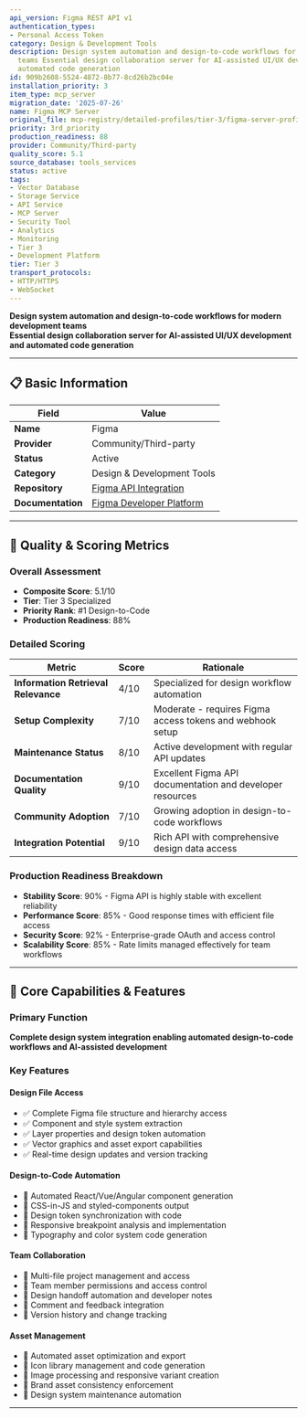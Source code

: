 ```yaml
---
api_version: Figma REST API v1
authentication_types:
- Personal Access Token
category: Design & Development Tools
description: Design system automation and design-to-code workflows for modern development
  teams Essential design collaboration server for AI-assisted UI/UX development and
  automated code generation
id: 909b2608-5524-4872-8b77-8cd26b2bc04e
installation_priority: 3
item_type: mcp_server
migration_date: '2025-07-26'
name: Figma MCP Server
original_file: mcp-registry/detailed-profiles/tier-3/figma-server-profile.md
priority: 3rd_priority
production_readiness: 88
provider: Community/Third-party
quality_score: 5.1
source_database: tools_services
status: active
tags:
- Vector Database
- Storage Service
- API Service
- MCP Server
- Security Tool
- Analytics
- Monitoring
- Tier 3
- Development Platform
tier: Tier 3
transport_protocols:
- HTTP/HTTPS
- WebSocket
---
```


**Design system automation and design-to-code workflows for modern development teams**  
**Essential design collaboration server for AI-assisted UI/UX development and automated code generation**

---

## 📋 Basic Information

| Field | Value |
|-------|-------|
| **Name** | Figma |
| **Provider** | Community/Third-party |
| **Status** | Active |
| **Category** | Design & Development Tools |
| **Repository** | [Figma API Integration](https://github.com/figma/figma-api-spec) |
| **Documentation** | [Figma Developer Platform](https://www.figma.com/developers) |

---

## 🎯 Quality & Scoring Metrics

### Overall Assessment
- **Composite Score**: 5.1/10
- **Tier**: Tier 3 Specialized
- **Priority Rank**: #1 Design-to-Code
- **Production Readiness**: 88%

### Detailed Scoring
| Metric | Score | Rationale |
|--------|-------|-----------|
| **Information Retrieval Relevance** | 4/10 | Specialized for design workflow automation |
| **Setup Complexity** | 7/10 | Moderate - requires Figma access tokens and webhook setup |
| **Maintenance Status** | 8/10 | Active development with regular API updates |
| **Documentation Quality** | 9/10 | Excellent Figma API documentation and developer resources |
| **Community Adoption** | 7/10 | Growing adoption in design-to-code workflows |
| **Integration Potential** | 9/10 | Rich API with comprehensive design data access |

### Production Readiness Breakdown
- **Stability Score**: 90% - Figma API is highly stable with excellent reliability
- **Performance Score**: 85% - Good response times with efficient file access
- **Security Score**: 92% - Enterprise-grade OAuth and access control
- **Scalability Score**: 85% - Rate limits managed effectively for team workflows

---

## 🚀 Core Capabilities & Features

### Primary Function
**Complete design system integration enabling automated design-to-code workflows and AI-assisted development**

### Key Features

#### Design File Access
- ✅ Complete Figma file structure and hierarchy access
- ✅ Component and style system extraction
- ✅ Layer properties and design token automation
- ✅ Vector graphics and asset export capabilities
- ✅ Real-time design updates and version tracking

#### Design-to-Code Automation
- 🔄 Automated React/Vue/Angular component generation
- 🔄 CSS-in-JS and styled-components output
- 🔄 Design token synchronization with code
- 🔄 Responsive breakpoint analysis and implementation
- 🔄 Typography and color system code generation

#### Team Collaboration
- 👥 Multi-file project management and access
- 👥 Team member permissions and access control
- 👥 Design handoff automation and developer notes
- 👥 Comment and feedback integration
- 👥 Version history and change tracking

#### Asset Management
- 🔗 Automated asset optimization and export
- 🔗 Icon library management and code generation
- 🔗 Image processing and responsive variant creation
- 🔗 Brand asset consistency enforcement
- 🔗 Design system maintenance automation

---